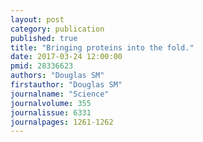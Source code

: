 ```yaml
---
layout: post
category: publication
published: true
title: "Bringing proteins into the fold."
date: 2017-03-24 12:00:00
pmid: 28336623
authors: "Douglas SM"
firstauthor: "Douglas SM"
journalname: "Science"
journalvolume: 355
journalissue: 6331
journalpages: 1261-1262
---
```




